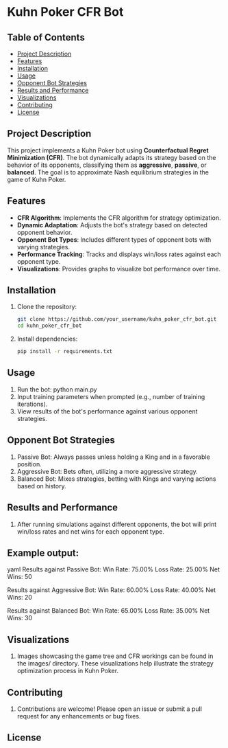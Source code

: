 # Kuhn Poker CFR Bot

## Table of Contents
- [Project Description](#project-description)
- [Features](#features)
- [Installation](#installation)
- [Usage](#usage)
- [Opponent Bot Strategies](#opponent-bot-strategies)
- [Results and Performance](#results-and-performance)
- [Visualizations](#visualizations)
- [Contributing](#contributing)
- [License](#license)

## Project Description
This project implements a Kuhn Poker bot using **Counterfactual Regret Minimization (CFR)**. The bot dynamically adapts its strategy based on the behavior of its opponents, classifying them as **aggressive**, **passive**, or **balanced**. The goal is to approximate Nash equilibrium strategies in the game of Kuhn Poker.

## Features
- **CFR Algorithm**: Implements the CFR algorithm for strategy optimization.
- **Dynamic Adaptation**: Adjusts the bot's strategy based on detected opponent behavior.
- **Opponent Bot Types**: Includes different types of opponent bots with varying strategies.
- **Performance Tracking**: Tracks and displays win/loss rates against each opponent type.
- **Visualizations**: Provides graphs to visualize bot performance over time.

## Installation
1. Clone the repository:
   ```bash
   git clone https://github.com/your_username/kuhn_poker_cfr_bot.git
   cd kuhn_poker_cfr_bot

2. Install dependencies:
   ```bash
   pip install -r requirements.txt

## Usage
1. Run the bot:
   python main.py
2. Input training parameters when prompted (e.g., number of training iterations).
3. View results of the bot's performance against various opponent strategies.

## Opponent Bot Strategies
1. Passive Bot: Always passes unless holding a King and in a favorable position.
2. Aggressive Bot: Bets often, utilizing a more aggressive strategy.
3. Balanced Bot: Mixes strategies, betting with Kings and varying actions based on history.

## Results and Performance
1. After running simulations against different opponents, the bot will print win/loss rates and net wins for each opponent type.

## Example output:

yaml
Results against Passive Bot:
  Win Rate: 75.00%
  Loss Rate: 25.00%
  Net Wins: 50

Results against Aggressive Bot:
  Win Rate: 60.00%
  Loss Rate: 40.00%
  Net Wins: 20

Results against Balanced Bot:
  Win Rate: 65.00%
  Loss Rate: 35.00%
  Net Wins: 30

## Visualizations
1. Images showcasing the game tree and CFR workings can be found in the images/ directory. These visualizations help illustrate the strategy optimization process in Kuhn Poker.


## Contributing
1. Contributions are welcome! Please open an issue or submit a pull request for any enhancements or bug fixes.

## License
